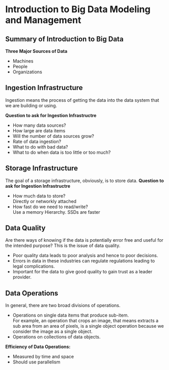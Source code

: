 # Introduction to Big Data Modeling and Management

## Summary of Introduction to Big Data

**Three Major Sources of Data**
- Machines
- People
- Organizations

## Ingestion Infrastructure
Ingestion means the process of getting the data into the data system that we are building or using.

**Question to ask for Ingestion Infrastructre**
- How many data sources?
- How large are data items
- Will the number of data sources grow?
- Rate of data ingestion?
- What to do with bad data?
- What to do when data is too little or too much?

## Storage Infrastructure
The goal of a storage infrastructure, obviously, is to store data.
**Question to ask for Ingestion Infrastructre**
- How much data to store?<br /> 
Directly or networkly attached
- How fast do we need to read/write?<br />
Use a memory Hierarchy. SSDs are faster

## Data Quality
Are there ways of knowing if the data is potentially error free and useful for the intended purpose? This is the issue of data quality.
- Poor quality data leads to poor analysis and hence to poor decisions.
- Errors in data in these industries can regulate regulations leading to legal complications. 
- Important for the data to give good quality to gain trust as a leader provider. 

## Data Operations
In general, there are two broad divisions of operations.
- Operations on single data items that produce sub-item.<br/>
For example, an operation that crops an image, that means extracts a sub area from an area of pixels, is a single object operation because we consider the image as a single object. 
- Operations on collections of data objects.<br/>

**Efficiency of Data Operations:**
- Measured by time and space
- Should use parallelism
